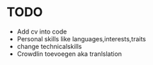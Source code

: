 # TODO
- Add cv into code
- Personal skills like languages,interests,traits
- change technicalskills 
- Crowdlin toevoegen aka tranlslation
